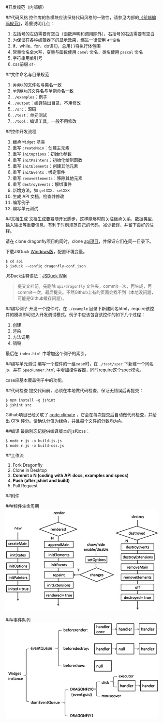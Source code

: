 #开发规范（内部版）

##代码风格
控件库的各模块应该保持代码风格的一致性，请参见内部的[《前端编码规范》](http://biztech.sogou-inc.com/wiki/index.php/%E5%89%8D%E7%AB%AF%E7%BC%96%E7%A0%81%E8%A7%84%E8%8C%83)，着重说明几点：

1. 左括号的左边需要有空白（函数声明和调用除外），右括号的右边需要有空白
2. 为保证在各种编辑器下的显示效果，缩进一律使用 `4个空格`
3. if、while、for、do语句，总用{ }将执行体包围
4. 常量命名全大写，变量与函数使用 `camel` 命名，类名使用 `pascal` 命名
5. 字符串用单引号
5. css前缀 `df-`

##文件命名与目录规范

1. `类模块`的文件名与类名一致
2. `单例模块`的文件名与单例命名一致
3. `./examples`：例子
4. `./output`：编译输出目录，不用修改
5. `./src`：源码
6. `./test`：单元测试
7. `./tool`：编译工具，一般不用修改

##控件开发流程

1. 继承 `Widget` 基类
2. 重写 `createMain`：创建主元素
3. 重写 `initOptions`：初始化参数
4. 重写 `initPainters`：初始化绘制函数
5. 重写 `initElements`：创建其他元素
6. 重写 `initEvents`：绑定事件
7. 重写 `removeElements`：移除其他元素
8. 重写 `destroyEvents`：解绑事件
9. 新增方法，如 `getXXX`、`setXXX`
10. 生成 API 文档，检查并修改
11. 编写例子
12. 编写单元测试

##文档生成
文档生成要紧随开发脚步，这样能够时刻关注继承关系、数据类型、输入输出等重要信息，有利于时刻规范自己的代码，减少错误，并留下良好的注释。

请在 clone dragonfly项目的同时，clone [api项目](https://github.com/bizdevfe/api/tree/gh-pages)，并保证它们在同一目录下。

下载JSDuck [Windows版](https://github.com/senchalabs/jsduck/releases)，配置环境变量。

    $ cd api
    $ jsduck --config dragonfly-conf.json

JSDuck注释语法：[JSDuck Wiki](https://github.com/senchalabs/jsduck/wiki)

> 提交文档前，先删除 `api/dragonfly` 文件夹，commit一次，再生成，再commit一次，最后提交。不然Github上有的页面会找不到（本地没问题，可能是Github缓存问题）。

##编写例子
开发一个控件时，在 `./example` 目录下新建同名html，require该控件的模块即可进入开发调试模式。例子中应该包含该控件的如下几个过程：

1. 创建
2. 渲染
3. 方法调用
4. 销毁

最后在 `index.html` 中增加这个例子的索引。

##编写单元测试
编写一个控件的一组case时，在 `./test/spec` 下新建一个同名js，并在 `SpecRunner.html` 中增加控件容器，同时require这个spec模块。

case应基本覆盖例子中的功能。

##代码检查
提交代码前，必须在本地做代码检查，保证无错误后再提交：

    $ npm install -g jshint
    $ jshint src

Github项目已经关联了 [code climate](https://codeclimate.com/github/bizdevfe/dragonfly) ，它会在每次提交后自动做代码检查，并给出 GPA 评分。请确认分值为绿色，并且每个文件的分数均为A。

##编译
最后别忘记提供编译版本的js和css：

    $ node r.js -o build-js.js
    $ node r.js -o build-css.js

##工作流
1. Fork Dragonfly
2. Clone in Desktop
3. **Commit x N (coding with API docs, examples and specs)**
4. **Push (after jshint and build)**
5. Pull Request

##附件

###控件生命周期
<img src="examples/asset/img/life.png" />

###事件队列
<img src="examples/asset/img/event.png" />